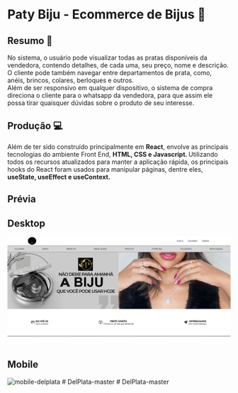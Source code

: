 # Paty Biju - Ecommerce de Bijus :ring:

## Resumo :book:
<p>No sistema, o usuário pode visualizar todas as pratas disponíveis da vendedora, contendo detalhes, de cada uma, seu preço, nome e descrição. O cliente pode também navegar entre departamentos de prata, como, anéis, brincos, colares, berloques e outros.<br>
Além de ser responsivo em qualquer dispositivo, o sistema de compra direciona o cliente para o whatsapp da vendedora, para que assim ele possa tirar quaisquer dúvidas sobre o produto de seu interesse.</p>

## Produção :computer:
<p>Além de ter sido construído principalmente em <b>React</b>, envolve as principais tecnologias do ambiente Front End, <b>HTML, CSS e Javascript. </b>
Utilizando todos os recursos atualizados para manter a aplicação rápida, os principais hooks do React foram usados para manipular páginas, dentre eles, <b>useState, useEffect e useContext.</b> </p>

## Prévia

## Desktop
![desktop-paty-biju](https://raw.githubusercontent.com/marcondesjm/DelPlata-master/main/src/assets/desktop.png)

## Mobile

![mobile-delplata](https://user-images.githubusercontent.com/112043267/236082826-50ee9113-f9b6-4cf2-a102-3b1df8a145d1.jpeg)
#   D e l P l a t a - m a s t e r 
 
 #   D e l P l a t a - m a s t e r 
 
 
